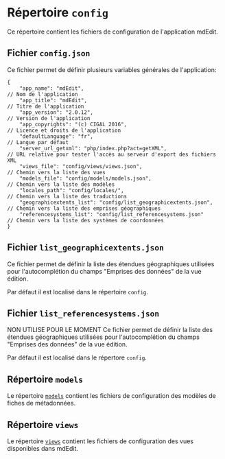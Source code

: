 # Répertoire ``config``

Ce répertoire contient les fichiers de configuration de l'application mdEdit.


## Fichier ``config.json``

Ce fichier permet de définir plusieurs variables générales de l'application:

```
{
    "app_name": "mdEdit",                                               // Nom de l'application
    "app_title": "mdEdit",                                              // Titre de l'application
    "app_version": "2.0.12",                                            // Version de l'application
    "app_copyrights": "(c) CIGAL 2016",                                 // Licence et droits de l'application
    "defaultLanguage": "fr",                                            // Langue par défaut
    "server_url_getxml": "php/index.php?act=getXML",                    // URL relative pour tester l'accès au serveur d'export des fichiers XML
    "views_file": "config/views/views.json",                            // Chemin vers la liste des vues
    "models_file": "config/models/models.json",                         // Chemin vers la liste des modèles
    "locales_path": "config/locales/",                                  // Chemin vers la liste des traductions
    "geographicextents_list": "config/list_geographicextents.json",     // Chemin vers la liste des emprises géographiques
    "referencesystems_list": "config/list_referencesystems.json"        // Chemin vers la liste des systèmes de coordonnées
}
```

## Fichier `list_geographicextents.json`

Ce fichier permet de définir la liste des étendues géographiques utilisées pour l'autocomplétion du champs "Emprises des données" de la vue édition.

Par défaut il est localisé dans le répertoire ``config``.


## Fichier ``list_referencesystems.json``

NON UTILISE POUR LE MOMENT
Ce fichier permet de définir la liste des étendues géographiques utilisées pour l'autocomplétion du champs "Emprises des données" de la vue édition.

Par défaut il est localisé dans le répertore ``config``.

## Répertoire ``models``

Le répertoire [``models``](https://github.com/cigalsace/mdedit/tree/master/config/models) contient les fichiers de configuration des modèles de fiches de métadonnées.

## Répertoire ``views``

Le répertoire [``views``](https://github.com/cigalsace/mdedit/tree/master/config/views) contient les fichiers de configuration des vues disponibles dans mdEdit.
